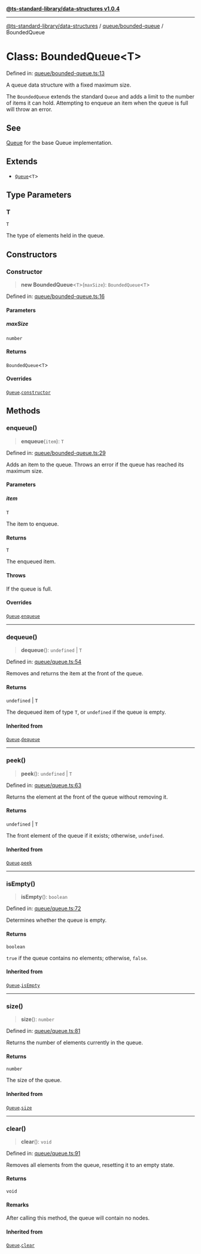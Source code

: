 [**@ts-standard-library/data-structures v1.0.4**](../../../README.md)

***

[@ts-standard-library/data-structures](../../../modules.md) / [queue/bounded-queue](../README.md) / BoundedQueue

# Class: BoundedQueue\<T\>

Defined in: [queue/bounded-queue.ts:13](https://github.com/gabaudette/ts-stdlib/blob/ea80ba1db09c741e99f8cb19e94e5a29b81b623b/packages/data-structures/src/queue/bounded-queue.ts#L13)

A queue data structure with a fixed maximum size.

The `BoundedQueue` extends the standard `Queue` and adds a limit to the number of items
it can hold. Attempting to enqueue an item when the queue is full will throw an error.

## See

[Queue](../../queue/classes/Queue.md) for the base Queue implementation.

## Extends

- [`Queue`](../../queue/classes/Queue.md)\<`T`\>

## Type Parameters

### T

`T`

The type of elements held in the queue.

## Constructors

### Constructor

> **new BoundedQueue**\<`T`\>(`maxSize`): `BoundedQueue`\<`T`\>

Defined in: [queue/bounded-queue.ts:16](https://github.com/gabaudette/ts-stdlib/blob/ea80ba1db09c741e99f8cb19e94e5a29b81b623b/packages/data-structures/src/queue/bounded-queue.ts#L16)

#### Parameters

##### maxSize

`number`

#### Returns

`BoundedQueue`\<`T`\>

#### Overrides

[`Queue`](../../queue/classes/Queue.md).[`constructor`](../../queue/classes/Queue.md#constructor)

## Methods

### enqueue()

> **enqueue**(`item`): `T`

Defined in: [queue/bounded-queue.ts:29](https://github.com/gabaudette/ts-stdlib/blob/ea80ba1db09c741e99f8cb19e94e5a29b81b623b/packages/data-structures/src/queue/bounded-queue.ts#L29)

Adds an item to the queue.
Throws an error if the queue has reached its maximum size.

#### Parameters

##### item

`T`

The item to enqueue.

#### Returns

`T`

The enqueued item.

#### Throws

If the queue is full.

#### Overrides

[`Queue`](../../queue/classes/Queue.md).[`enqueue`](../../queue/classes/Queue.md#enqueue)

***

### dequeue()

> **dequeue**(): `undefined` \| `T`

Defined in: [queue/queue.ts:54](https://github.com/gabaudette/ts-stdlib/blob/ea80ba1db09c741e99f8cb19e94e5a29b81b623b/packages/data-structures/src/queue/queue.ts#L54)

Removes and returns the item at the front of the queue.

#### Returns

`undefined` \| `T`

The dequeued item of type `T`, or `undefined` if the queue is empty.

#### Inherited from

[`Queue`](../../queue/classes/Queue.md).[`dequeue`](../../queue/classes/Queue.md#dequeue)

***

### peek()

> **peek**(): `undefined` \| `T`

Defined in: [queue/queue.ts:63](https://github.com/gabaudette/ts-stdlib/blob/ea80ba1db09c741e99f8cb19e94e5a29b81b623b/packages/data-structures/src/queue/queue.ts#L63)

Returns the element at the front of the queue without removing it.

#### Returns

`undefined` \| `T`

The front element of the queue if it exists; otherwise, `undefined`.

#### Inherited from

[`Queue`](../../queue/classes/Queue.md).[`peek`](../../queue/classes/Queue.md#peek)

***

### isEmpty()

> **isEmpty**(): `boolean`

Defined in: [queue/queue.ts:72](https://github.com/gabaudette/ts-stdlib/blob/ea80ba1db09c741e99f8cb19e94e5a29b81b623b/packages/data-structures/src/queue/queue.ts#L72)

Determines whether the queue is empty.

#### Returns

`boolean`

`true` if the queue contains no elements; otherwise, `false`.

#### Inherited from

[`Queue`](../../queue/classes/Queue.md).[`isEmpty`](../../queue/classes/Queue.md#isempty)

***

### size()

> **size**(): `number`

Defined in: [queue/queue.ts:81](https://github.com/gabaudette/ts-stdlib/blob/ea80ba1db09c741e99f8cb19e94e5a29b81b623b/packages/data-structures/src/queue/queue.ts#L81)

Returns the number of elements currently in the queue.

#### Returns

`number`

The size of the queue.

#### Inherited from

[`Queue`](../../queue/classes/Queue.md).[`size`](../../queue/classes/Queue.md#size)

***

### clear()

> **clear**(): `void`

Defined in: [queue/queue.ts:91](https://github.com/gabaudette/ts-stdlib/blob/ea80ba1db09c741e99f8cb19e94e5a29b81b623b/packages/data-structures/src/queue/queue.ts#L91)

Removes all elements from the queue, resetting it to an empty state.

#### Returns

`void`

#### Remarks

After calling this method, the queue will contain no nodes.

#### Inherited from

[`Queue`](../../queue/classes/Queue.md).[`clear`](../../queue/classes/Queue.md#clear)
